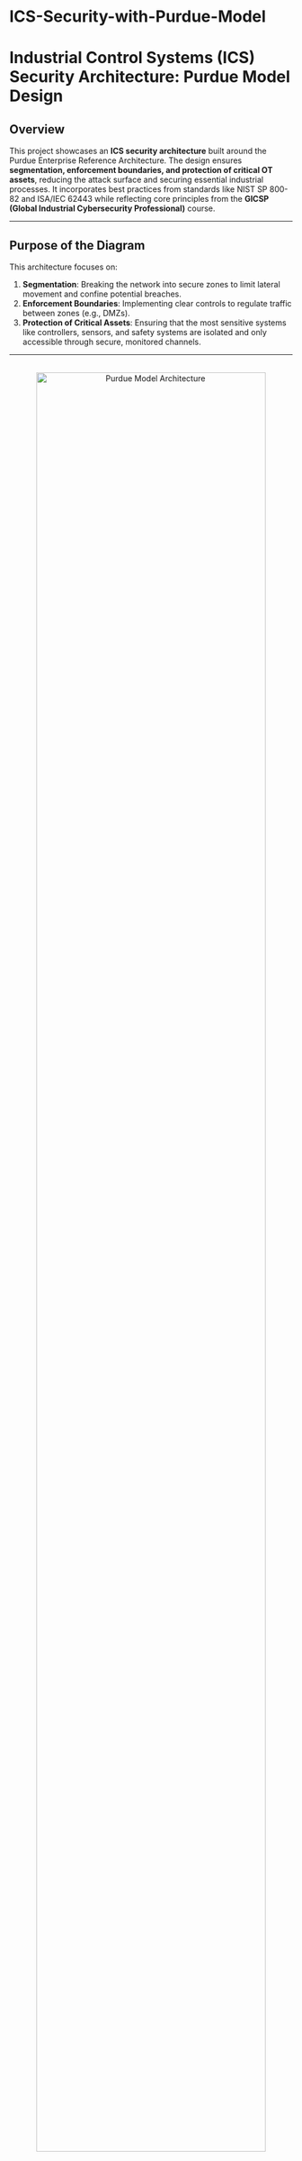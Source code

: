 # ICS-Security-with-Purdue-Model
# Industrial Control Systems (ICS) Security Architecture: Purdue Model Design

## Overview
This project showcases an **ICS security architecture** built around the Purdue Enterprise Reference Architecture. The design ensures **segmentation, enforcement boundaries, and protection of critical OT assets**, reducing the attack surface and securing essential industrial processes. It incorporates best practices from standards like NIST SP 800-82 and ISA/IEC 62443 while reflecting core principles from the **GICSP (Global Industrial Cybersecurity Professional)** course.

---

## Purpose of the Diagram
This architecture focuses on:
1. **Segmentation**: Breaking the network into secure zones to limit lateral movement and confine potential breaches.
2. **Enforcement Boundaries**: Implementing clear controls to regulate traffic between zones (e.g., DMZs).
3. **Protection of Critical Assets**: Ensuring that the most sensitive systems like controllers, sensors, and safety systems are isolated and only accessible through secure, monitored channels.

---
<p align="center">
<br/>
<img src="https://imgur.com/36cH4eD.png" height="90%" width="90%" alt="Purdue Model Architecture"/>
</p>

*The diagram above illustrates the Purdue Model for ICS security, highlighting segmentation and enforcement boundaries to protect critical OT assets.*
## Diagram Breakdown

### 🏢 1. Purdue Level 4: Enterprise Zone
**Description**:  
The business-facing IT environment that includes systems like ERP, email, and business reporting tools. This zone interacts with OT systems indirectly via the ICS DMZ.  
- **Key principle**: Enterprise systems **must not** directly access OT devices.

**Traffic**:  
Business tools (e.g., ERP systems) query operational data (e.g., production reports) from Level 3 via the DMZ.

**Recommended Devices**:
- **Enterprise Firewall**: Enforces strict traffic rules between Level 4 and the ICS DMZ.
- **Endpoint Protection**: Prevents malware on enterprise devices.
- **Active Directory (Optional)**: For centralized authentication, replicated to OT if needed.

⚠️ **Caution**: Extending enterprise AD into OT can introduce risks, such as:
1. Shared attack surfaces between IT and OT.
2. Misconfigured access controls leading to over-permissioned OT access.


**Mitigation**:
- Use a dedicated AD instance.
- Apply strict trust configurations and RBAC to limit access.

---

### 🛡️ 2. ICS DMZ
**Description**:  
A critical buffer between enterprise IT (Level 4) and operational OT (Level 3). The DMZ mediates traffic and enforces **segmentation** while ensuring secure communication.

**Divided into Specialized Zones**:
- **Level 4 to Level 3 DMZ**: For enterprise access to OT data.
- **Level 3 to Level 4 DMZ**: For OT systems to securely push reports or alerts to enterprise systems.
- **Cloud Access DMZ**: For secure interactions with external cloud platforms (e.g., monitoring or analytics).
- **Remote Access DMZ**: For secure vendor and administrator access to OT systems.

**Traffic**:  
Allows only necessary traffic between Level 4 and Level 3, such as:
- Querying data historians (Level 3).
- Sending operational alerts to enterprise tools.

**Recommended Devices**:
- **Firewalls**: At each DMZ boundary to control and filter traffic.
- **Unidirectional Gateways**: Ensures one-way data flow from OT to enterprise.
- **Application Gateways**: Handles protocol translation (e.g., OPC UA, MQTT).

**Why These Devices Are Important**:
1. **Firewalls**:  
   - Firewalls act as the first layer of defense, filtering traffic entering or exiting the DMZ.  
   - Example: A firewall might allow an enterprise dashboard to query an OT gateway but block all unsolicited traffic into Level 3.

2. **Unidirectional Gateways**:  
   - These devices enforce a **one-way flow** of data, ensuring that no commands or threats propagate back into OT systems.  
   - Example: Alarm summaries or production metrics are sent from Level 3 to Level 4, but no Level 4 commands can affect Level 3 systems.

3. **Application Gateways**:  
   - Converts industrial protocols (e.g., OPC UA, Modbus) used by OT systems into formats readable by enterprise systems (e.g., HTTPS or JSON).  
   - Example: A gateway securely translates SCADA status data into a format accessible by business analytics tools.

---

### 💻 3. Purdue Level 3: Site-Wide Supervisory Zone
**Description**:  
Hosts systems critical for monitoring and managing OT processes:
- SCADA: Supervises the entire process.
- HMIs: Provides operators with interfaces to monitor/control processes.
- Historians: Collects and stores operational data.
- Cybersecurity Tools: Monitors traffic and detects threats (e.g., SIEM, IDS/IPS).
- Testing/Staging: Sandboxes for validating updates and patches.
- Jump Hosts: Controlled access points for vendors or admin roles.

**Traffic**:  
Communicates with:
- DMZs for secure data exchange.
- Level 2 systems for process control.

**Recommended Devices**:
- **Firewalls or Layer-3 Switches**: For role-based segmentation.
- **SIEM and IDS/IPS**: For visibility and anomaly detection.
- **Patch Management Server**: Keeps OT systems updated securely.

---

### 🧱 4. Minor Enforcement Boundary
**Description**:  
The minor enforcement boundary separates **Level 3 (Site-Wide Supervisory)** from **Level 2 and below (Processes and Local Control)**. Its purpose is to provide basic segmentation and restrict unnecessary communication, but it is not the primary focus for heavy security measures.

**Key Principles**:
- Keep security configurations simple and focused.
- Apply lightweight controls (e.g., ACLs) to restrict communication between levels.
- Minimize time spent here so resources can focus on major enforcement boundaries.

**Recommended Actions**:
1. **Apply Basic ACLs**:
   - Block unnecessary traffic between Level 3 and Level 2 while allowing essential communications (e.g., SCADA to PLC traffic).
   - Example ACL Rules:
     - Allow traffic from SCADA systems to specific PLCs only on required ports (e.g., TCP 502 for Modbus).
     - Deny all other traffic to Level 2 devices by default.

2. **Ensure Protocol Restrictions**:
   - Allow only OT protocols (e.g., Modbus, OPC UA) and block IT protocols like SMB or HTTP unless required for specific operations.

3. **Avoid Over-Engineering**:
   - The goal is not to create complex configurations here. A few targeted ACLs or rules are sufficient.

**Focus Area**:
- The minor enforcement boundary is not where most security resources should be spent. Instead, focus on securing **major enforcement boundaries** (e.g., DMZs) where the highest risks exist.

**Why It’s Important**:
- Provides a lightweight layer of segmentation to reduce risks of unnecessary communication or accidental disruptions.
- Saves resources and time for addressing critical security risks at major enforcement boundaries.

---

### ⚙️ 5. Process Zones (Levels 2, 1, 0)
**Description**:  
- **Level 2**: Local Supervisory Systems that monitor specific processes (e.g., a production line).
- **Level 1**: Local Controllers (PLCs) that execute logic and control devices.
- **Level 0**: Field Devices (sensors and actuators) that interact directly with the physical environment.  
- Includes safety systems with enforced isolation for emergencies.

**Traffic**:  
Communication is mostly **vertical** (e.g., SCADA to PLCs), with minimal lateral movement between processes.

**Recommended Devices**:
- **VLANs**: To separate processes (e.g., Lines A, B, C, D).
- **Safety System Isolation**: Air gaps or enforced segmentation for critical systems.
- **Firewalls/ACLs**: For additional control.

---

## Why This Design Works
This architecture adheres to several core principles:
1. **Defense-in-Depth**: Multiple layers of security (firewalls, DMZs, VLANs) reduce risks.
2. **Minimal Access**: Traffic flows are tightly controlled, allowing only necessary communication.
3. **Isolation of Critical Assets**: Ensures the safety and integrity of controllers and field devices.
4. **Alignment with Standards**:
   - [**NIST SP 800-82**](https://nvlpubs.nist.gov/nistpubs/SpecialPublications/NIST.SP.800-82r2.pdf): Focus on secure ICS architecture.
   - **ISA/IEC 62443**: Emphasizes segmentation and secure zones.
   - **GICSP Key Concepts**: Strong enforcement boundaries, protocol mediation, and access control.

---

## Next Steps
This design can serve as a baseline for implementing a secure ICS environment. For further insights:
1. **Simulate**: Use virtual tools to design and test ICS environments:
   - [OpenPLC](https://www.openplcproject.com/): Simulate programmable logic controllers and test control logic.
   - [SCADASim](https://github.com/cmu-sei/SCADASim): Practice monitoring and managing industrial processes.

2. **Enhance**: Build on this architecture with additional tools:
   - [Cisco Packet Tracer](https://www.netacad.com/courses/packet-tracer): Design and simulate network segmentation for OT environments.
   - [GRASSMARLIN](https://github.com/nsacyber/GRASSMARLIN): Analyze and visualize OT networks for better segmentation and visibility.

3. **Document**: Provide detailed logging and monitoring configurations for real-world scenarios:
   - Log critical events (e.g., unauthorized access attempts).
   - Document traffic flows and justify rules for enforcement boundaries.

4. **Explore Standards**:
   - [NIST SP 800-82](https://nvlpubs.nist.gov/nistpubs/SpecialPublications/NIST.SP.800-82r2.pdf): A U.S.-centric guide to securing ICS environments, emphasizing practical risk management and best practices.
   - **ISA/IEC 62443**: A globally recognized set of standards focused on lifecycle security, segmentation, and stakeholder collaboration in industrial automation.

---

## 🌟 Future Improvements
- Secure vendor remote access to Level 3 systems with enhanced configurations.
- I want to learn how to simulate traffic flows within the ICS DMZ to demonstrate enforcement boundaries in action.
- Add detailed use cases for safety system isolation (Level 0).
- I want to learn how to include a broader analysis of OT network monitoring tools beyond GRASSMARLIN.

---

## 💡 Final Touch
If you made it this far, thanks for reading! This project reflects my ongoing commitment to mastering ICS/OT cybersecurity and contributing to secure industrial environments.
